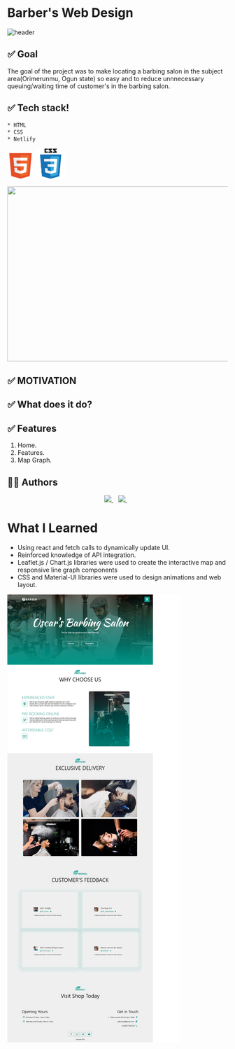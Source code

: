 # Barber's Web Design


![header](https://capsule-render.vercel.app/api?type=wave&color=gradient&height=300&section=header&text=Web%20Design&fontSize=90)

## ✅ Goal
The goal of the project was to make locating a barbing salon in the subject area(Orimerunmu, Ogun state) so easy and to reduce unnnecessary queuing/waiting time of customer's in the barbing salon.

## ✅ Tech stack!
	* HTML
    * CSS
    * Netlify
    
<code><img height="60" src="https://raw.githubusercontent.com/devicons/devicon/master/icons/html5/html5-original.svg" title="html5"></code>
<code><img height="70" src="https://raw.githubusercontent.com/devicons/devicon/master/icons/css3/css3-original-wordmark.svg" title="css3"></code>

  
  
  <img src="https://github.com/Gift-Ojeabulu/Barber-s-Website-/blob/main/Untitled_%20Nov%2026%2C%202020%202_11%20AM.gif" width="750" height="400"/>
  
  
	







## ✅ MOTIVATION


## ✅ What does it do? 


## ✅ Features
1. Home.
2. Features.
3. Map Graph.



## 🙋‍♀️ Authors

<p align='center'>
<a href="mailto:giftoscart@gmail.com">
  <img src="https://img.shields.io/badge/email-%23D14836.svg?&style=for-the-badge&logo=gmail&logoColor=white" />
</a>&nbsp;&nbsp;
  <a href="https://www.linkedin.com/posts/gift-ojabu_covid19awareness-webappdevelopment-datascience-activity-6762296972004073473-cz47">
  <img src="https://img.shields.io/badge/linkedin-%230077B5.svg?&style=for-the-badge&logo=linkedin&logoColor=white" />
</a>&nbsp;&nbsp;


# What I Learned
<ul>
    <li> Using react and fetch calls to dynamically update UI.</li>
    <li> Reinforced knowledge of API integration. </li>
    <li> Leaflet.js / Chart.js libraries were used to create the interactive map and  
    responsive line graph components </li>
    <li> CSS and Material-UI libraries were used to design animations and web layout. </li>
</ul>













![](https://github.com/Gift-Ojeabulu/Barber-s-Website-/blob/main/screenshot-oscar-barberswebsite-24.netlify.app-2021.01.22-09_37_00%20(1).png)
